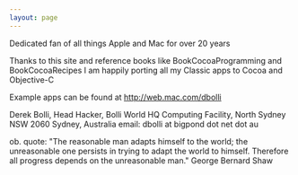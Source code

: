 ```yaml
---
layout: page
---
```




Dedicated fan of all things Apple and Mac for over 20 years

Thanks to this site and reference books like BookCocoaProgramming
and BookCocoaRecipes I am happily porting all my Classic apps to
Cocoa and Objective-C

Example apps can be found at http://web.mac.com/dbolli


Derek Bolli, Head Hacker,
Bolli World HQ Computing Facility,
North Sydney NSW 2060
Sydney, Australia
email: dbolli at bigpond dot net dot au

ob. quote: "The reasonable man adapts himself to the world; the unreasonable one
persists in trying to adapt the world to himself. Therefore all progress depends
on the unreasonable man."
                                        George Bernard Shaw
